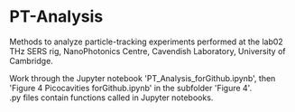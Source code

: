 # PT-Analysis
Methods to analyze particle-tracking experiments performed at the lab02 THz SERS rig, NanoPhotonics Centre, Cavendish Laboratory, University of Cambridge. <br>

Work through the Jupyter notebook 'PT_Analysis_forGithub.ipynb', then 'Figure 4 Picocavities forGithub.ipynb' in the subfolder 'Figure 4'. <br>
.py files contain functions called in Jupyter notebooks.


